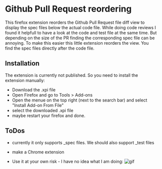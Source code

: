 Github Pull Request reordering
===============

This firefox extension reorders the Github Pull Request file diff view to display the spec files below the actual code file. 
While doing code reviews I found it helpfull to have a look at the code and test file at the same time. But depending on the size of the PR finding the corresponding spec file can be annoying. 
To make this easier this little extension reorders the view. You find the spec files directly after the code file. 

Installation
--------------

The extension is currently not published. So you need to install the extension manually:
* Download the .xpi file
* Open Firefox and go to Tools > Add-ons
* Open the menue on the top right (next to the search bar) and select "Install Add-on From File"
* select the downloaded .xpi file
* maybe restart your firefox and done.

ToDos
--------------

* currently it only supports _spec files. We should also support _test files
* make a Chrome extension



* Use it at your own risk - I have no idea what I am doing: ![gif](http://im.ezgif.com/tmp/gif_100x67_d59a40.gif)
